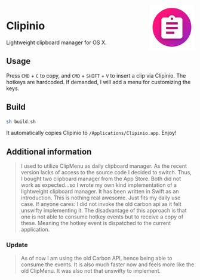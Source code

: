 <img align="right" src="Sketch/Clipinio.png">

# Clipinio

Lightweight clipboard manager for OS X.

## Usage

Press `CMD` + `C` to copy, and `CMD` + `SHIFT` + `V` to insert a clip via Clipinio. The hotkeys are hardcoded. If demanded, I will add a menu for customizing the keys.

## Build

```bash
sh build.sh
```

It automatically copies Clipinio to `/Applications/Clipinio.app`. Enjoy!

## Additional information

> I used to utilize ClipMenu as daily clipboard manager. As the recent version lacks of access to the source code I decided to switch. Thus, I bought two clipboard manager from the App Store. Both did not work as expected...so I wrote my own kind implementation of a lightweight clipboard manager. It has been written in Swift as an introduction. This is nothing real awesome. Just fits my daily use case. If anyone cares: I did not invoke the old carbon api as it felt unswifty implementing it. The disadvantage of this approach is that one is not able to consume hotkey events but to receive a copy of these. Meaning the hotkey event is dispatched to the current application.

### Update

> As of now I am using the old Carbon API, hence being able to consume the events. It is also much faster now and feels more like the old ClipMenu. It was also not that unswifty to implement.
